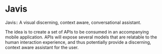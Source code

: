 # Javis
Javis:: A visual discerning, context aware, conversational assistant.

The idea is to create a set of APIs to be consumed in an accompanying mobile application. 
APIs will expose several models that are relatable to the human interaction experience, 
and thus potentially provide a discerning, context aware assistant for the user. 
